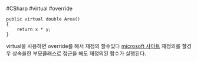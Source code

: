 #CSharp #virtual #override
``` CSharp
public virtual double Area()
{
    return x * y;
}
```
virtual을 사용하면 override를 해서 재정의 할수있다
[microsoft 사이트](https://learn.microsoft.com/ko-kr/dotnet/csharp/language-reference/keywords/virtual)
재정의를 할경우
상속을한 부모클래스로 접근을 해도 재정의된 함수가 실행된다.

